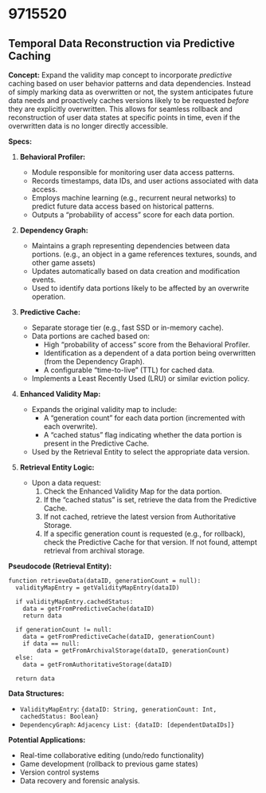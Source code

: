# 9715520

## Temporal Data Reconstruction via Predictive Caching

**Concept:** Expand the validity map concept to incorporate *predictive* caching based on user behavior patterns and data dependencies. Instead of simply marking data as overwritten or not, the system anticipates future data needs and proactively caches versions likely to be requested *before* they are explicitly overwritten. This allows for seamless rollback and reconstruction of user data states at specific points in time, even if the overwritten data is no longer directly accessible.

**Specs:**

1.  **Behavioral Profiler:**
    *   Module responsible for monitoring user data access patterns.
    *   Records timestamps, data IDs, and user actions associated with data access.
    *   Employs machine learning (e.g., recurrent neural networks) to predict future data access based on historical patterns.
    *   Outputs a “probability of access” score for each data portion.

2.  **Dependency Graph:**
    *   Maintains a graph representing dependencies between data portions.  (e.g., an object in a game references textures, sounds, and other game assets)
    *   Updates automatically based on data creation and modification events.
    *   Used to identify data portions likely to be affected by an overwrite operation.

3.  **Predictive Cache:**
    *   Separate storage tier (e.g., fast SSD or in-memory cache).
    *   Data portions are cached based on:
        *   High “probability of access” score from the Behavioral Profiler.
        *   Identification as a dependent of a data portion being overwritten (from the Dependency Graph).
        *   A configurable “time-to-live” (TTL) for cached data.
    *   Implements a Least Recently Used (LRU) or similar eviction policy.

4.  **Enhanced Validity Map:**
    *   Expands the original validity map to include:
        *   A “generation count” for each data portion (incremented with each overwrite).
        *   A “cached status” flag indicating whether the data portion is present in the Predictive Cache.
    *   Used by the Retrieval Entity to select the appropriate data version.

5.  **Retrieval Entity Logic:**
    *   Upon a data request:
        1.  Check the Enhanced Validity Map for the data portion.
        2.  If the “cached status” is set, retrieve the data from the Predictive Cache.
        3.  If not cached, retrieve the latest version from Authoritative Storage.
        4.  If a specific generation count is requested (e.g., for rollback), check the Predictive Cache for that version. If not found, attempt retrieval from archival storage.

**Pseudocode (Retrieval Entity):**

```
function retrieveData(dataID, generationCount = null):
  validityMapEntry = getValidityMapEntry(dataID)

  if validityMapEntry.cachedStatus:
    data = getFromPredictiveCache(dataID)
    return data

  if generationCount != null:
    data = getFromPredictiveCache(dataID, generationCount)
    if data == null:
        data = getFromArchivalStorage(dataID, generationCount)
  else:
    data = getFromAuthoritativeStorage(dataID)

  return data
```

**Data Structures:**

*   `ValidityMapEntry`:  `{dataID: String, generationCount: Int, cachedStatus: Boolean}`
*   `DependencyGraph`: `Adjacency List: {dataID: [dependentDataIDs]}`

**Potential Applications:**

*   Real-time collaborative editing (undo/redo functionality)
*   Game development (rollback to previous game states)
*   Version control systems
*   Data recovery and forensic analysis.